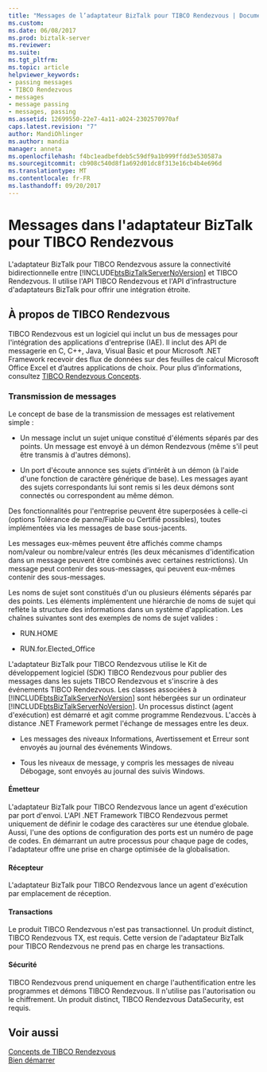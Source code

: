 ```yaml
---
title: "Messages de l’adaptateur BizTalk pour TIBCO Rendezvous | Documents Microsoft"
ms.custom: 
ms.date: 06/08/2017
ms.prod: biztalk-server
ms.reviewer: 
ms.suite: 
ms.tgt_pltfrm: 
ms.topic: article
helpviewer_keywords:
- passing messages
- TIBCO Rendezvous
- messages
- message passing
- messages, passing
ms.assetid: 12699550-22e7-4a11-a024-2302570970af
caps.latest.revision: "7"
author: MandiOhlinger
ms.author: mandia
manager: anneta
ms.openlocfilehash: f4bc1eadbefdeb5c59df9a1b999ffdd3e530587a
ms.sourcegitcommit: cb908c540d8f1a692d01dc8f313e16cb4b4e696d
ms.translationtype: MT
ms.contentlocale: fr-FR
ms.lasthandoff: 09/20/2017
---
```

# <a name="messages-in-biztalk-adapter-for-tibco-rendezvous"></a>Messages dans l'adaptateur BizTalk pour TIBCO Rendezvous
L'adaptateur BizTalk pour TIBCO Rendezvous assure la connectivité bidirectionnelle entre [!INCLUDE[btsBizTalkServerNoVersion](../includes/btsbiztalkservernoversion-md.md)] et TIBCO Rendezvous. Il utilise l'API TIBCO Rendezvous et l'API d'infrastructure d'adaptateurs BizTalk pour offrir une intégration étroite.  
  
## <a name="about-tibco-rendezvous"></a>À propos de TIBCO Rendezvous  
 TIBCO Rendezvous est un logiciel qui inclut un bus de messages pour l'intégration des applications d'entreprise (IAE). Il inclut des API de messagerie en C, C++, Java, Visual Basic et pour Microsoft .NET Framework recevoir des flux de données sur des feuilles de calcul Microsoft Office Excel et d’autres applications de choix. Pour plus d’informations, consultez [TIBCO Rendezvous Concepts](../core/tibco-rendezvous-concepts.md).  
  
### <a name="message-passing"></a>Transmission de messages  
 Le concept de base de la transmission de messages est relativement simple :  
  
-   Un message inclut un sujet unique constitué d'éléments séparés par des points. Un message est envoyé à un démon Rendezvous (même s'il peut être transmis à d'autres démons).  
  
-   Un port d'écoute annonce ses sujets d'intérêt à un démon (à l'aide d'une fonction de caractère générique de base). Les messages ayant des sujets correspondants lui sont remis si les deux démons sont connectés ou correspondent au même démon.  
  
 Des fonctionnalités pour l'entreprise peuvent être superposées à celle-ci (options Tolérance de panne/Fiable ou Certifié possibles), toutes implémentées via les messages de base sous-jacents.  
  
 Les messages eux-mêmes peuvent être affichés comme champs nom/valeur ou nombre/valeur entrés (les deux mécanismes d'identification dans un message peuvent être combinés avec certaines restrictions). Un message peut contenir des sous-messages, qui peuvent eux-mêmes contenir des sous-messages.  
  
 Les noms de sujet sont constitués d'un ou plusieurs éléments séparés par des points. Les éléments implémentent une hiérarchie de noms de sujet qui reflète la structure des informations dans un système d'application. Les chaînes suivantes sont des exemples de noms de sujet valides :  
  
-   RUN.HOME  
  
-   RUN.for.Elected_Office  
  
 L'adaptateur BizTalk pour TIBCO Rendezvous utilise le Kit de développement logiciel (SDK) TIBCO Rendezvous pour publier des messages dans les sujets TIBCO Rendezvous et s'inscrire à des événements TIBCO Rendezvous. Les classes associées à [!INCLUDE[btsBizTalkServerNoVersion](../includes/btsbiztalkservernoversion-md.md)] sont hébergées sur un ordinateur [!INCLUDE[btsBizTalkServerNoVersion](../includes/btsbiztalkservernoversion-md.md)]. Un processus distinct (agent d'exécution) est démarré et agit comme programme Rendezvous. L'accès à distance .NET Framework permet l'échange de messages entre les deux.  
  
-   Les messages des niveaux Informations, Avertissement et Erreur sont envoyés au journal des événements Windows.  
  
-   Tous les niveaux de message, y compris les messages de niveau Débogage, sont envoyés au journal des suivis Windows.  
  
#### <a name="transmitter"></a>Émetteur  
 L'adaptateur BizTalk pour TIBCO Rendezvous lance un agent d'exécution par port d'envoi. L'API .NET Framework TIBCO Rendezvous permet uniquement de définir le codage des caractères sur une étendue globale. Aussi, l'une des options de configuration des ports est un numéro de page de codes. En démarrant un autre processus pour chaque page de codes, l'adaptateur offre une prise en charge optimisée de la globalisation.  
  
#### <a name="receiver"></a>Récepteur  
 L'adaptateur BizTalk pour TIBCO Rendezvous lance un agent d'exécution par emplacement de réception.  
  
#### <a name="transactions"></a>Transactions  
 Le produit TIBCO Rendezvous n'est pas transactionnel. Un produit distinct, TIBCO Rendezvous TX, est requis. Cette version de l'adaptateur BizTalk pour TIBCO Rendezvous ne prend pas en charge les transactions.  
  
#### <a name="security"></a>Sécurité  
 TIBCO Rendezvous prend uniquement en charge l'authentification entre les programmes et démons TIBCO Rendezvous. Il n'utilise pas l'autorisation ou le chiffrement. Un produit distinct, TIBCO Rendezvous DataSecurity, est requis.  
  
## <a name="see-also"></a>Voir aussi  
 [Concepts de TIBCO Rendezvous](../core/tibco-rendezvous-concepts.md)   
 [Bien démarrer](../core/getting-started-with-biztalk-adapter-for-tibco-rendezvous.md)